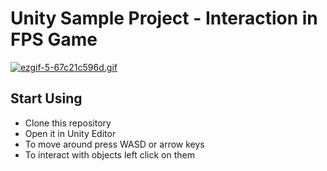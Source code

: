 # Unity Sample Project - Interaction in FPS Game
[![ezgif-5-67c21c596d.gif](https://s8.gifyu.com/images/ezgif-5-67c21c596d.gif)](https://gifyu.com/image/SHGUg)

## Start Using
- Clone this repository
- Open it in Unity Editor
- To move around press WASD or arrow keys
- To interact with objects left click on them